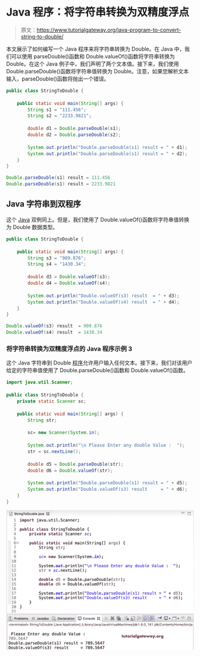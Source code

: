 # Java 程序：将字符串转换为双精度浮点

> 原文：<https://www.tutorialgateway.org/java-program-to-convert-string-to-double/>

本文展示了如何编写一个 Java 程序来将字符串转换为 Double。在 Java 中，我们可以使用 parseDouble()函数和 Double.valueOf()函数将字符串转换为 Double。在这个 Java 例子中，我们声明了两个文本值。接下来，我们使用 Double.parseDouble()函数将字符串值转换为 Double。注意，如果您解析文本输入，parseDouble()函数将抛出一个错误。

```java
public class StringToDouble {

	public static void main(String[] args) {
		String s1 = "111.456";
		String s2 = "2233.9821";

		double d1 = Double.parseDouble(s1);
		double d2 = Double.parseDouble(s2);

		System.out.println("Double.parseDouble(s1) result = " + d1);
		System.out.println("Double.parseDouble(s1) result = " + d2);
	}
}
```

```java
Double.parseDouble(s1) result = 111.456
Double.parseDouble(s1) result = 2233.9821
```

## Java 字符串到双程序

这个 [Java](https://www.tutorialgateway.org/java-tutorial/) 双例同上。但是，我们使用了 Double.valueOf()函数将字符串值转换为 Double 数据类型。

```java
public class StringToDouble {

	public static void main(String[] args) {
		String s3 = "909.876";
		String s4 = "1430.34";

		double d3 = Double.valueOf(s3);
		double d4 = Double.valueOf(s4);

		System.out.println("Double.valueOf(s3) result  = " + d3);
		System.out.println("Double.valueOf(s4) result  = " + d4);
	}
}
```

```java
Double.valueOf(s3) result  = 909.876
Double.valueOf(s4) result  = 1430.34
```

### 将字符串转换为双精度浮点的 Java 程序示例 3

这个 Java 字符串到 Double [程序](https://www.tutorialgateway.org/learn-java-programs/)允许用户输入任何文本。接下来，我们对该用户给定的字符串值使用了 Double.parseDouble()函数和 Double.valueOf()函数。

```java
import java.util.Scanner;

public class StringToDouble {
	private static Scanner sc;

	public static void main(String[] args) {
		String str;

		sc= new Scanner(System.in);

		System.out.println("\n Please Enter any double Value :  ");
		str = sc.nextLine();

		double d5 = Double.parseDouble(str);
		double d6 = Double.valueOf(str);

		System.out.println("Double.parseDouble(s1) result = " + d5);
		System.out.println("Double.valueOf(s3) result     = " + d6);
	}
}
```

![Java Program to Convert String to Double 3](img/828a55a3c89fee43079230bce37b0d86.png)